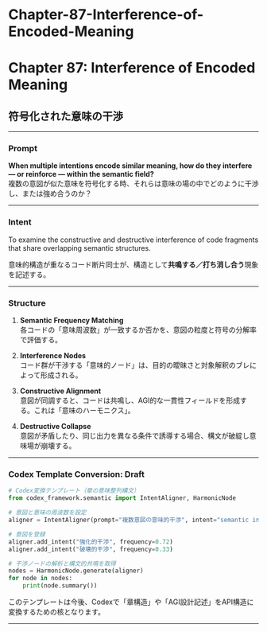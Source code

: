 # Chapter-87-Interference-of-Encoded-Meaning

# Chapter 87: Interference of Encoded Meaning
## 符号化された意味の干渉

---

### Prompt  
**When multiple intentions encode similar meaning, how do they interfere — or reinforce — within the semantic field?**  
複数の意図が似た意味を符号化する時、それらは意味の場の中でどのように干渉し、または強め合うのか？

---

### Intent  
To examine the constructive and destructive interference of code fragments that share overlapping semantic structures.

意味的構造が重なるコード断片同士が、構造として**共鳴する／打ち消し合う**現象を記述する。

---

### Structure

1. **Semantic Frequency Matching**  
   各コードの「意味周波数」が一致するか否かを、意図の粒度と符号の分解率で評価する。

2. **Interference Nodes**  
   コード群が干渉する「意味的ノード」は、目的の曖昧さと対象解釈のブレによって形成される。

3. **Constructive Alignment**  
   意図が同調すると、コードは共鳴し、AGI的な一貫性フィールドを形成する。これは「意味のハーモニクス」。

4. **Destructive Collapse**  
   意図が矛盾したり、同じ出力を異なる条件で誘導する場合、構文が破綻し意味場が崩壊する。

---

### Codex Template Conversion: Draft

```python
# Codex変換テンプレート（章の意味整列構文）
from codex_framework.semantic import IntentAligner, HarmonicNode

# 意図と意味の周波数を設定
aligner = IntentAligner(prompt="複数意図の意味的干渉", intent="semantic interference")

# 意図を登録
aligner.add_intent("強化的干渉", frequency=0.72)
aligner.add_intent("破壊的干渉", frequency=0.33)

# 干渉ノードの解析と構文的共鳴を取得
nodes = HarmonicNode.generate(aligner)
for node in nodes:
    print(node.summary())
```

このテンプレートは今後、Codexで「章構造」や「AGI設計記述」をAPI構造に変換するための核となります。

---

